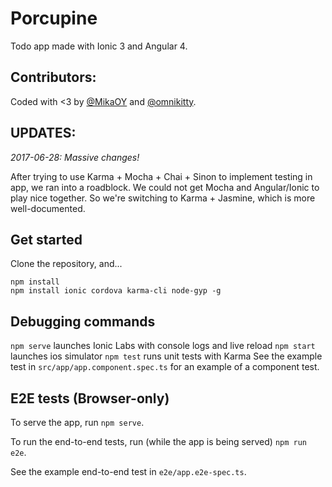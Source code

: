 Porcupine
=====================

Todo app made with Ionic 3 and Angular 4. 

Contributors:
--------
Coded with <3 by [@MikaOY](https://github.com/MikaOY) and [@omnikitty](https://github.com/omnikitty).

UPDATES:
--------
*2017-06-28: Massive changes!*

After trying to use Karma + Mocha + Chai + Sinon to implement testing in app, we ran into a roadblock. We could not get Mocha and Angular/Ionic to play nice together. So we're switching to Karma + Jasmine, which is more well-documented.

Get started
-------------------------------
Clone the repository, and...
```
npm install
npm install ionic cordova karma-cli node-gyp -g
```

Debugging commands
----------------------
`npm serve` launches Ionic Labs with console logs and live reload
`npm start` launches ios simulator
`npm test` runs unit tests with Karma
See the example test in `src/app/app.component.spec.ts` for an example of a component test.

E2E tests (Browser-only)
----------------------

To serve the app, run `npm serve`.

To run the end-to-end tests, run (while the app is being served) `npm run e2e`.

See the example end-to-end test in `e2e/app.e2e-spec.ts`.
